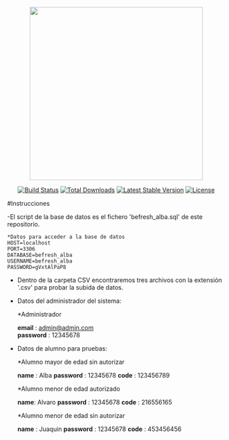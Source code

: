 <p align="center"><img src="https://res.cloudinary.com/dtfbvvkyp/image/upload/v1566331377/laravel-logolockup-cmyk-red.svg" width="400"></p>

<p align="center">
<a href="https://travis-ci.org/laravel/framework"><img src="https://travis-ci.org/laravel/framework.svg" alt="Build Status"></a>
<a href="https://packagist.org/packages/laravel/framework"><img src="https://poser.pugx.org/laravel/framework/d/total.svg" alt="Total Downloads"></a>
<a href="https://packagist.org/packages/laravel/framework"><img src="https://poser.pugx.org/laravel/framework/v/stable.svg" alt="Latest Stable Version"></a>
<a href="https://packagist.org/packages/laravel/framework"><img src="https://poser.pugx.org/laravel/framework/license.svg" alt="License"></a>
</p>

#Instrucciones 

-El script de la base de datos es el fichero 'befresh_alba.sql' de este repositorio.
    
    *Datos para acceder a la base de datos
    HOST=localhost
    PORT=3306
    DATABASE=befresh_alba
    USERNAME=befresh_alba
    PASSWORD=gVxtAlPaP8 
    
- Dentro de la carpeta CSV encontraremos tres archivos con la extensión '.csv' para probar la subida de datos.

- Datos del administrador del sistema:

    *Administrador
    
    <strong>email</strong> : admin@admin.com     
    <strong>password</strong>  : 12345678
    
- Datos de alumno para pruebas:
    
    *Alumno mayor de edad sin autorizar
    
    <strong>name</strong> : Alba
    <strong>password</strong> : 12345678
    <strong>code</strong> : 123456789
    
    *Alumno menor de edad autorizado
    
    <strong>name</strong>: Alvaro
    <strong>password</strong> : 12345678
    <strong>code</strong> : 216556165
    
    *Alumno menor de edad sin autorizar
    
    <strong>name</strong> : Juaquin
    <strong>password</strong> : 12345678
    <strong>code</strong> : 453456456
